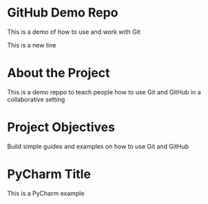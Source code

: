 # GitHub Demo Repo
This is a demo of how to use and work with Git

This is a new line

# About the Project
This is a demo reppo to teach people how to use Git and GitHub in a collaborative setting

# Project Objectives
Build simple guides and examples on how to use Git and GitHub

# PyCharm Title
This is a PyCharm example